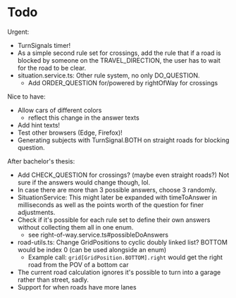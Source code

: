 # Todo

Urgent:
- TurnSignals timer!
- As a simple second rule set for crossings, add the rule that if a road is blocked by someone on the TRAVEL_DIRECTION, the user has to wait for the road to be clear.
- situation.service.ts: Other rule system, no only DO_QUESTION.
  - Add ORDER_QUESTION for/powered by rightOfWay for crossings

Nice to have:
- Allow cars of different colors
	- reflect this change in the answer texts
- Add hint texts!
- Test other browsers (Edge, Firefox)!
- Generating subjects with TurnSignal.BOTH on straight roads for blocking question. 

After bachelor's thesis:
- Add CHECK_QUESTION for crossings? (maybe even straight roads?) Not sure if the answers would change though, lol.
- In case there are more than 3 possible answers, choose 3 randomly.
- SituationService: This might later be expanded with timeToAnswer in milliseconds as well as the points worth of the question for finer adjustments.
- Check if it's possible for each rule set to define their own answers without collecting them all in one enum.
	- see right-of-way.service.ts#possibleDoAnswers
- road-utils.ts: Change GridPositions to cyclic doubly linked list? BOTTOM would be index 0 (can be used alongside an enum)
	- Example call: `grid[GridPosition.BOTTOM].right` would get the right road from the POV of a bottom car
- The current road calculation ignores it's possible to turn into a garage rather than street, sadly.
- Support for when roads have more lanes
